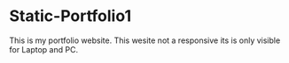 # Static-Portfolio1
This is my portfolio website. This wesite not a responsive its is only visible for Laptop and PC.
